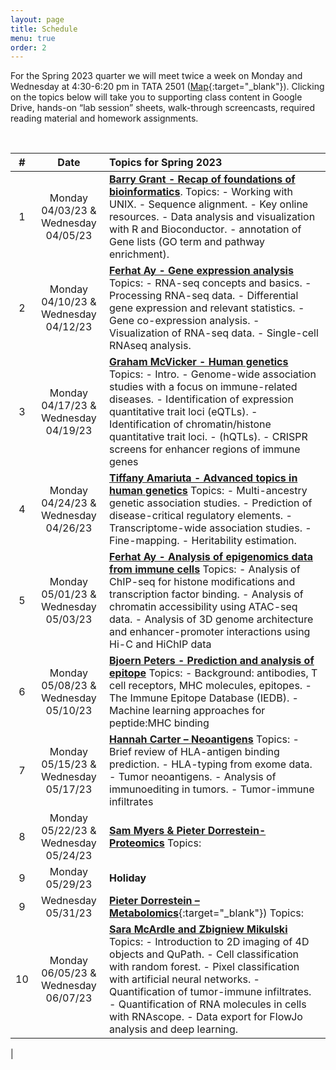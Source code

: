 ```yaml
---
layout: page
title: Schedule
menu: true
order: 2
---
```



For the Spring 2023 quarter we will meet twice a week on Monday and Wednesday at 4:30-6:20 pm in TATA 2501 ([Map](https://goo.gl/maps/Cd8z9Zexx6q){:target="_blank"}). Clicking on the topics below will take you to supporting class content in Google Drive, hands-on “lab session” sheets, walk-through screencasts, required reading material and homework assignments.


<br>

| \# | Date         | Topics for Spring 2023                                                                                                                                                                                                                                                                                                                                                                                                                                                    |
| :-: | :-----------: | :------------------------------------------------------------------------------------------------------------------------------------------------------------------------------------------------------------------------------------------------------------------------------------------------------------------------------------------------------------------------------------------------------------------------------------------------------------------------ |
| 1  | Monday 04/03/23 & Wednesday 04/05/23 | [**Barry Grant - Recap of foundations of bioinformatics**](https://drive.google.com/drive/folders/1p43J8N9MEJ-VpOurQYehkVh-ezT8RdEf). Topics: - Working with UNIX. - Sequence alignment. - Key online resources. - Data analysis and visualization with R and Bioconductor. - annotation of Gene lists (GO term and pathway enrichment).                                                                                                                                               |
| 2  | Monday 04/10/23 & Wednesday 04/12/23 | [**Ferhat Ay - Gene expression analysis**](https://drive.google.com/drive/folders/1CLCchddLnQK2ZnhNp2tWx7bbjwsdJe-m) Topics: - RNA-seq concepts and basics. - Processing RNA-seq data. - Differential gene expression and relevant statistics. - Gene co-expression analysis. - Visualization of RNA-seq data. - Single-cell RNAseq analysis.                                                                                                                                               |
| 3  | Monday 04/17/23 & Wednesday 04/19/23 | [**Graham McVicker - Human genetics**](https://drive.google.com/drive/folders/1FIJCc_fmrYKIrpX_pFyGE-0XOXwSsSaB) Topics: - Intro. - Genome-wide association studies with a focus on immune-related diseases. - Identification of expression quantitative trait loci (eQTLs). - Identification of chromatin/histone quantitative trait loci. - (hQTLs). - CRISPR screens for enhancer regions of immune genes                                                                                                                                                                                                                        |
| 4  | Monday 04/24/23 & Wednesday 04/26/23 | [**Tiffany Amariuta - Advanced topics in human genetics**](https://drive.google.com/drive/folders/1QTvN-es7M84gjmJbEF2zm6bbLSjzW7fb) Topics: - Multi-ancestry genetic association studies. - Prediction of disease-critical regulatory elements. - Transcriptome-wide association studies. - Fine-mapping. - Heritability estimation.                                                                                                      |
| 5  | Monday 05/01/23 & Wednesday 05/03/23 | [**Ferhat Ay - Analysis of epigenomics data from immune cells**](https://drive.google.com/drive/folders/1f3dSdHD_1KsHUAMgq50HixxV7li1Pvka) Topics: - Analysis of ChIP-seq for histone modifications and transcription factor binding. - Analysis of chromatin accessibility using ATAC-seq data. - Analysis of 3D genome architecture and enhancer-promoter interactions using Hi-C and HiChIP data                                                                                                                                                                                                                                                        |
| 6  | Monday 05/08/23 & Wednesday 05/10/23 | [**Bjoern Peters - Prediction and analysis of epitope**](https://drive.google.com/drive/folders/1ZeW7sU088F_ToMKSgtUApRspYH1Y20am) Topics: - Background: antibodies, T cell receptors, MHC molecules, epitopes. - The Immune Epitope Database (IEDB). - Machine learning approaches for peptide:MHC binding                                                                                                                                                                                                                                                                                       |
| 7  | Monday 05/15/23 & Wednesday 05/17/23 | [**Hannah Carter – Neoantigens**](https://drive.google.com/drive/folders/1cOVIMH93SDLfwqgyPGz8sdDs4xwwel9a) Topics: - Brief review of HLA-antigen binding prediction. - HLA-typing from exome data. - Tumor neoantigens. - Analysis of immunoediting in tumors. - Tumor-immune infiltrates                                                                                                                                                                                                                                            |
| 8  | Monday 05/22/23 & Wednesday 05/24/23 | [**Sam Myers & Pieter Dorrestein- Proteomics**](https://drive.google.com/drive/folders/1-lRsOoxWslqso1ce3Zt9cL2k7Fy2rFEA) Topics:                                                                                                                                                                                                            |
| 9 | Monday 05/29/23  | **Holiday**                                                                                                                                                                                                                                             |
| 9 | Wednesday 05/31/23 | [**Pieter Dorrestein – Metabolomics**](https://drive.google.com/drive/folders/1cQ4VLc64HSQEb-xfWx9DgDafB2hsnpLu){:target="_blank"}) Topics:                                                                                                                                                                              |
| 10 | Monday 06/05/23 & Wednesday 06/07/23 | [**Sara McArdle and Zbigniew Mikulski**](https://drive.google.com/drive/folders/1tP3-V7KNqguP6Z2dDOWAbzjCpyTFRL0V) Topics: - Introduction to 2D imaging of 4D objects and QuPath. - Cell classification with random forest. - Pixel classification with artificial neural networks. - Quantification of tumor-immune infiltrates. - Quantification of RNA molecules in cells with RNAscope. - Data export for FlowJo analysis and deep learning.   
|                                                                                                                                                                                                                                                                                                                                                                                     
